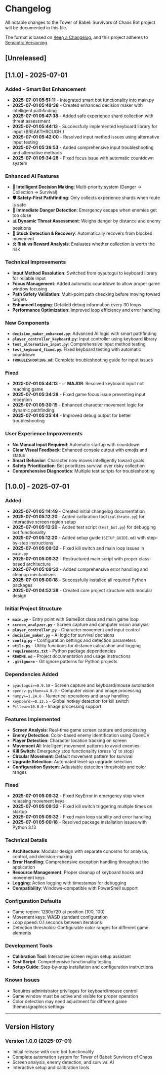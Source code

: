 # Changelog

All notable changes to the Tower of Babel: Survivors of Chaos Bot project will be documented in this file.

The format is based on [Keep a Changelog](https://keepachangelog.com/en/1.0.0/),
and this project adheres to [Semantic Versioning](https://semver.org/spec/v2.0.0.html).

## [Unreleased]

## [1.1.0] - 2025-07-01

### Added - Smart Bot Enhancement
- **2025-07-01 05:51:11** - Integrated smart bot functionality into main.py
- **2025-07-01 05:49:38** - Created enhanced decision maker with intelligent pathfinding
- **2025-07-01 05:47:38** - Added safe experience shard collection with threat assessment
- **2025-07-01 05:44:13** - Successfully implemented keyboard library for input (BREAKTHROUGH!)
- **2025-07-01 05:42:00** - Resolved input method issues using alternative input testing
- **2025-07-01 05:36:53** - Added comprehensive input troubleshooting and alternative methods
- **2025-07-01 05:34:28** - Fixed focus issue with automatic countdown system

### Enhanced AI Features
- **🧠 Intelligent Decision Making**: Multi-priority system (Danger → Collection → Survival)
- **🛡️ Safety-First Pathfinding**: Only collects experience shards when route is safe
- **🚨 Immediate Danger Detection**: Emergency escape when enemies get too close
- **📊 Dynamic Threat Assessment**: Weighs danger by distance and enemy positions
- **🔄 Stuck Detection & Recovery**: Automatically recovers from blocked movement
- **⚖️ Risk vs Reward Analysis**: Evaluates whether collection is worth the risk

### Technical Improvements
- **Input Method Resolution**: Switched from pyautogui to keyboard library for reliable input
- **Focus Management**: Added automatic countdown to allow proper game window focusing
- **Path Safety Validation**: Multi-point path checking before moving toward targets
- **Enhanced Logging**: Detailed debug information every 30 loops
- **Performance Optimization**: Improved loop efficiency and error handling

### New Components
- **`decision_maker_enhanced.py`**: Advanced AI logic with smart pathfinding
- **`player_controller_keyboard.py`**: Input controller using keyboard library
- **`test_alternative_input.py`**: Comprehensive input method testing
- **`test_keyboard_fixed.py`**: Fixed keyboard testing with automatic countdown
- **`TROUBLESHOOTING.md`**: Complete troubleshooting guide for input issues

### Fixed
- **2025-07-01 05:44:13** - ✅ **MAJOR**: Resolved keyboard input not reaching game
- **2025-07-01 05:34:28** - Fixed game focus issue preventing input reception
- **2025-07-01 05:30:15** - Enhanced character movement logic for dynamic pathfinding
- **2025-07-01 05:25:44** - Improved debug output for better troubleshooting

### User Experience Improvements
- **No Manual Input Required**: Automatic startup with countdown
- **Clear Visual Feedback**: Enhanced console output with emojis and status
- **Smart Behavior**: Character now moves intelligently toward goals
- **Safety Prioritization**: Bot prioritizes survival over risky collection
- **Comprehensive Diagnostics**: Multiple test scripts for troubleshooting

## [1.0.0] - 2025-07-01

### Added
- **2025-07-01 05:14:49** - Created initial changelog documentation
- **2025-07-01 05:12:20** - Added calibration tool (`calibrate.py`) for interactive screen region setup
- **2025-07-01 05:12:20** - Added test script (`test_bot.py`) for debugging bot functionality
- **2025-07-01 05:12:20** - Added setup guide (`SETUP_GUIDE.md`) with step-by-step instructions
- **2025-07-01 05:09:32** - Fixed kill switch and main loop issues in `main.py`
- **2025-07-01 05:09:32** - Restructured main script with proper class-based architecture
- **2025-07-01 05:09:32** - Added comprehensive error handling and cleanup mechanisms
- **2025-07-01 05:00:18** - Successfully installed all required Python packages
- **2025-07-01 04:52:38** - Created core project structure with modular design

### Initial Project Structure
- **`main.py`** - Entry point with GameBot class and main game loop
- **`screen_analyzer.py`** - Screen capture and computer vision analysis
- **`player_controller.py`** - Character movement and input control
- **`decision_maker.py`** - AI logic for survival decisions
- **`config.py`** - Configuration settings and detection parameters
- **`utils.py`** - Utility functions for distance calculation and logging
- **`requirements.txt`** - Python package dependencies
- **`README.md`** - Project documentation and usage instructions
- **`.gitignore`** - Git ignore patterns for Python projects

### Dependencies Added
- `pyautogui>=0.9.50` - Screen capture and keyboard/mouse automation
- `opencv-python>=4.8.0` - Computer vision and image processing
- `numpy>=1.24.0` - Numerical operations and array handling
- `keyboard>=0.13.5` - Global hotkey detection for kill switch
- `Pillow>=10.0.0` - Image processing support

### Features Implemented
- **Screen Analysis**: Real-time game screen capture and processing
- **Enemy Detection**: Color-based enemy identification using OpenCV
- **Player Detection**: Character location tracking on screen
- **Movement AI**: Intelligent movement patterns to avoid enemies
- **Kill Switch**: Emergency stop functionality (press 'q' to stop)
- **Circular Movement**: Default movement pattern for survival
- **Upgrade Selection**: Automated level-up upgrade selection
- **Configuration System**: Adjustable detection thresholds and color ranges

### Fixed
- **2025-07-01 05:09:32** - Fixed KeyError in emergency stop when releasing movement keys
- **2025-07-01 05:09:32** - Fixed kill switch triggering multiple times on startup
- **2025-07-01 05:09:32** - Fixed main loop stability and error handling
- **2025-07-01 05:00:18** - Resolved package installation issues with Python 3.13

### Technical Details
- **Architecture**: Modular design with separate concerns for analysis, control, and decision-making
- **Error Handling**: Comprehensive exception handling throughout the application
- **Resource Management**: Proper cleanup of keyboard hooks and movement keys
- **Logging**: Action logging with timestamps for debugging
- **Compatibility**: Windows-compatible with PowerShell support

### Configuration Defaults
- Game region: 1280x720 at position (100, 100)
- Movement keys: WASD standard configuration
- Loop speed: 0.1 seconds between iterations
- Detection thresholds: Configurable color ranges for different game elements

### Development Tools
- **Calibration Tool**: Interactive screen region setup assistant
- **Test Script**: Comprehensive functionality testing
- **Setup Guide**: Step-by-step installation and configuration instructions

### Known Issues
- Requires administrator privileges for keyboard/mouse control
- Game window must be active and visible for proper operation
- Color detection may need adjustment for different game themes/graphics settings

---

## Version History

### Version 1.0.0 (2025-07-01)
- Initial release with core bot functionality
- Complete automation system for Tower of Babel: Survivors of Chaos
- Screen analysis, enemy detection, and survival AI
- Interactive setup and calibration tools
